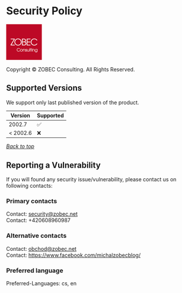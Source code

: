 # Security Policy

<a name="documenttitle"></a>

![ZOBEC Consulting logo](img/zobec-consulting-red-full-96x96.png "ZOBEC Consulting logo")

Copyright &copy; ZOBEC Consulting. All Rights Reserved.

## Supported Versions

We support only last published version of the product.

| Version  | Supported          |
| -------- | ------------------ |
| 2002.7   | :white_check_mark: |
| < 2002.6 | :x:                |

[*Back to top*](#documenttitle)

## Reporting a Vulnerability

If you will found any security issue/vulnerability, please contact us on following contacts:

### Primary contacts

Contact: security@zobec.net  
Contact: +420608960987

### Alternative contacts

Contact: obchod@zobec.net  
Contact: https://www.facebook.com/michalzobecblog/

### Preferred language

Preferred-Languages: cs, en
